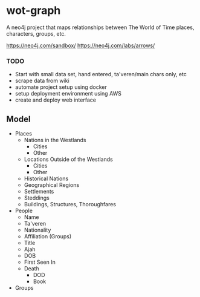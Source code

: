 # wot-graph
A neo4j project that maps relationships between The World of Time places, characters, groups, etc.

https://neo4j.com/sandbox/
https://neo4j.com/labs/arrows/

### TODO
- Start with small data set, hand entered, ta'veren/main chars only, etc
- scrape data from wiki
- automate project setup using docker
- setup deployment environment using AWS 
- create and deploy web interface

## Model
- Places
  - Nations in the Westlands
    - Cities
    - Other
  - Locations Outside of the Westlands
    - Cities
    - Other
  - Historical Nations
  - Geographical Regions
  - Settlements
  - Steddings
  - Buildings, Structures, Thoroughfares
- People
  - Name
  - Ta'veren
  - Nationality
  - Affiliation (Groups)
  - Title
  - Ajah  
  - DOB
  - First Seen In
  - Death
    - DOD
    - Book
- Groups
